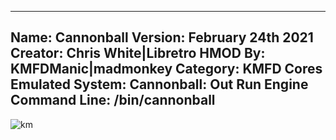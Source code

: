 -----------------------
Name: Cannonball
Version: February 24th 2021
Creator: Chris White|Libretro
HMOD By: KMFDManic|madmonkey
Category: KMFD Cores
Emulated System: Cannonball: Out Run Engine
Command Line: /bin/cannonball
-----------------------
![km](https://i.imgur.com/AVK60p1.png)
